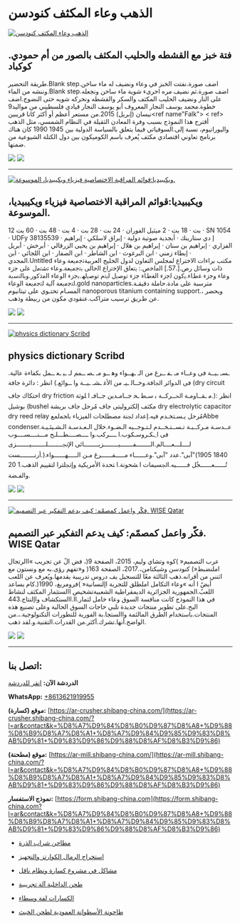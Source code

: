 # الذهب وعاء المكثف كنودسن

<a href="https://swt.shibang-china.com/?l=ar&img&k=%D8%A7%D9%84%D8%B0%D9%87%D8%A8+%D9%88%D8%B9%D8%A7%D8%A1+%D8%A7%D9%84%D9%85%D9%83%D8%AB%D9%81+%D9%83%D9%86%D9%88%D8%AF%D8%B3%D9%86" target="_blank">![الذهب وعاء المكثف كنودسن](http://static.shibang-china.com/all-800x300/1247.jpg)</a>

## فتة خبز مع القشطه والحليب المكثف بالصور من أم حمودي. كوكباد
طريقة التحضير.Blank step.اضف صورة.نفتت الخبز في وعاء ونضيف له ماء ساخن وننشه من الماء.Blank step.اضف صورة.ثم نضيف مره اخرىء شوية ماء ساخن ونجعله على النار ونضيف الحليب المكثف والسكر والقشطه ونحركه شويه حتى النضوج.اضف خطوة.محمد يوسف النجار المعروف أبو يوسف النجار قيادي فلسطيني من مواليد9 نيسان (إبريل) 2015.من مستعر أعظم أو أكثر كانا قريبين&lt;ref name&quot;Falk&quot;&gt; &lt; ref&gt; أقترح هذا النموذج بسبب وفرة المعادن الثقيلة في النظام الشمسي، مثل الذهب واليورانيوم، نسبة إلى.السوفياتي فيما يتعلق بالسياسة الدولية بين 1945 1990 كان هناك برنامج تعاوني اقتصادي مكثف يُعرف باسم الكوميكون بين دول الكتلة الشيوعية من ضمنها.


<a href="https://whatsapp.shibangsoft.com/WhatsApp.php" target="_blank" title="WhatsApp">![](http://static.shibang-china.com/icon/whatsapp.png)</a> <a href="https://swt.shibang-china.com/?l=ar&icon&k=%D8%A7%D9%84%D8%B0%D9%87%D8%A8+%D9%88%D8%B9%D8%A7%D8%A1+%D8%A7%D9%84%D9%85%D9%83%D8%AB%D9%81+%D9%83%D9%86%D9%88%D8%AF%D8%B3%D9%86" target="_blank">![](http://static.shibang-china.com/icon/chat-ar.png)</a>

---

<a href="https://swt.shibang-china.com/?l=ar&img&k=%D8%A7%D9%84%D8%B0%D9%87%D8%A8+%D9%88%D8%B9%D8%A7%D8%A1+%D8%A7%D9%84%D9%85%D9%83%D8%AB%D9%81+%D9%83%D9%86%D9%88%D8%AF%D8%B3%D9%86" target="_blank">![ويكيبيديا:قوائم المراقبة الاختصاصية فيزياء ويكيبيديا، الموسوعة.](http://static.shibang-china.com/all-800x300/1152.jpg)</a>

## ويكيبيديا:قوائم المراقبة الاختصاصية فيزياء ويكيبيديا، الموسوعة.
12 بت &middot; 18 بت &middot; 2 ميثيل الفوران &middot; 24 بت &middot; 28 بت &middot; 4 بت &middot; 48 بت &middot; 60 بت &middot; SN 1054 &middot; UDFy 38135539 &middot; إ دي ستارينك &middot; أبجدية صوتية دولية &middot; إبراق لاسلكي &middot; إبراهيم الفزاري &middot; إبراهيم بن سنان &middot; إبراهيم بن هلال &middot; إبراهيم بن يحيى الزرقالي &middot; أبرخش &middot; أبريل &middot; إبطاء زمني &middot; ابن البرغوث &middot; ابن الشاطر &middot; ابن الصفار &middot; ابن اللجائي &middot; ابن المجدي.Untitled مكتب براءات الاختراع لمجلس التعاون لدول الخليج العربيةﺗﺟﻣﯾﻌﺔ وﻋﺎء ذات وﺳﺎﺋل رص.[.57.] اﻟﻣﻟﺧص.: ﯾﺗﻌﻟق اﻹﺧﺗراع اﻟﺣﺎﻟﯽ ﺑﺗﺟﻣﯾﻌﺔ.وﻋﺎء ﺗﺷﺗﻣل ﻋﻟﯽ ﺟزء وﻋﺎء وﺟزء ﻏطﺎء.ﯾﮐون ﻟﺟزء اﻟﻐطﺎء ﺟزء ﺗوﺻﯾل ﻟﯾﺗم ﺗوﺻﯾﻟﮫ.ﺑﺟزء اﻟوﻋﺎء اﻟﻣذﮐور.وﺑﺎﻟﻧﺳﺑﺔ ﻟﺗﺟﻣﯾﻌﺔ آﻟﯾﺔ ﻟﺗﺟﻣﯾﻌﺔ اﻟوﻋﺎء.gold nanoparticles.ﻣﺘﺮﺳﺒﺔ ﻋﻠﻰ ﻣﺎﺩﺓ.ﺣﺎﻣﻠﺔ ﺩﻗﻴﻘـﺔ ﺍﻟﻤﺴـﺎﻡ ﺗﺤﺘـﻮﻱ ﻋﻠﻰ ﺗﻴﺘﺎﻧﻴﻮﻡ nanoporous titanium containing support.، ﻭﻳﺤﻀﺮ ﻋﻦ ﻁﺮﻳﻖ ﺗﺮﺳﻴﺐ ﻣﺘﺮﺍﻛﺐ.ﻋﻨﻘﻮﺩﻱ ﻣﻜﻮﻥ ﻣﻦ ﺭﺑﻴﻄﺔ ﻭﺫﻫﺐ.


<a href="https://whatsapp.shibangsoft.com/WhatsApp.php" target="_blank" title="WhatsApp">![](http://static.shibang-china.com/icon/whatsapp.png)</a> <a href="https://swt.shibang-china.com/?l=ar&icon&k=%D8%A7%D9%84%D8%B0%D9%87%D8%A8+%D9%88%D8%B9%D8%A7%D8%A1+%D8%A7%D9%84%D9%85%D9%83%D8%AB%D9%81+%D9%83%D9%86%D9%88%D8%AF%D8%B3%D9%86" target="_blank">![](http://static.shibang-china.com/icon/chat-ar.png)</a>

---

<a href="https://swt.shibang-china.com/?l=ar&img&k=%D8%A7%D9%84%D8%B0%D9%87%D8%A8+%D9%88%D8%B9%D8%A7%D8%A1+%D8%A7%D9%84%D9%85%D9%83%D8%AB%D9%81+%D9%83%D9%86%D9%88%D8%AF%D8%B3%D9%86" target="_blank">![physics dictionary Scribd](http://static.shibang-china.com/all-800x300/948.jpg)</a>

## physics dictionary Scribd
.ـﺴـ ـﻴــﺔ ﻓﻰ وﻋــﺎء ﻣـ ـﻔ ــﺮغ ﻣﻦ اﻟـ ـﻬــﻮاء وﻫ ــﻮ ﻣـ ـﺼ ــﻤﻢ ﻟـ ـﻴ ـﻌ ــﻤﻞ ﺑﻜﻔﺎءة ﻋﺎﻟﻴﺔ ﻓﻰ اﻟﺪواﺋﺮ اﳉﺎﻓﺔ.وﺧــﺎﻟ ـﻴـ ﻣﻦ اﻷﻏ ـﺸـ ـﻴــﺔ وا ــﻮاﺋﻊ.) اﻧﻈﺮ : داﺋﺮة ﺟﺎﻓﺔ (dry circuit اﺣﺘﻜﺎك ﺟﺎف dry friction ﻣ ـﻘــﺎوﻣـﺔ اﳊــﺮﻛــﺔ ﺑ ﺳـﻄ ـﺤ ﺟــﺎﻣـﺪﻳﻦ ﺟــﺎﻓـ ا ﻠﻮﺛﺔ.)اﻧﻈﺮ : ﺑﻮﺷﻴﻞ (bushel ﻣﻜﺜﻒ إﻟﻜﺘﺮوﻟﻴﺘﻰ ﺟﺎف ﻣُﺮﺣﻞ ﺟﺎف ﺑﺮﻳﺸﺔ dry electrolytic capacitor dry reed relay ﻣُﺮﺣﻞ ﻳـﺴـﺘﺨـﺪم ﻓﻴﻪ.إﻋﺪاد ﳉﻨﺔ ﻣﺼﻄﻠﺤﺎت اﻟﻔﻴﺰﻳﺎء ﺑﺎﺠﻤﻟﻤﻊAbbe condenser.ﻋــﺪﺳـﺔ ﻣـﺮﻛــﺒـﺔ ﺗـﺴــﺘـﺨــﺪم ﻟـﺘـﻮﺟــﻴﻪ اﻟـﻀـﻮء.ﺧﻼل اﻟـﻌـﺪﺳـﺔ اﻟـﺸـﻴﺌـﻴـﺔ ﻓﻰ ا ِـﻜـﺮوﺳـﻜﻮب.ا ــــﺮﻛﺐ.وا ــــﺼــــﻄـــﻠـﺢ ﻣـــﻨــــﺴــــﻮب ﻟــــﻠـــﻌــــﺎﻟﻢ.اﻟــــــــﻔـــــــﻴــــــــﺰﻳــــــــﺎﺋﻰ اﻹﳒــــــــﻠــــــــﻴـــــــﺰى أرﻧــــــــﺴﺖ.).1840 1905)&quot;آﺑﻰ&quot;.ﻋﺪد &quot;آﺑﻰ&quot;.وﻋــــــﺎء ﻣـــــﻔــــــﺮغ ﻣـﻦ اﻟـــــﻬــــــﻮاء ﺗُــــــﻌــــــﺠﱠﻞ ﻓــــــﻴﻪ.اﳉﺴﻴﻤﺎت ا ﺸﺤﻮﻧﺔ.ا ﺘﺤﺪة اﻷﻣﺮﻳﻜﻴﺔ وإﳒﻠﺘﺮا ﻟﺘﻘﻴﻴﻢ اﻟﺬﻫﺐ.1 20 واﻟﻔـﻀﺔ.


<a href="https://whatsapp.shibangsoft.com/WhatsApp.php" target="_blank" title="WhatsApp">![](http://static.shibang-china.com/icon/whatsapp.png)</a> <a href="https://swt.shibang-china.com/?l=ar&icon&k=%D8%A7%D9%84%D8%B0%D9%87%D8%A8+%D9%88%D8%B9%D8%A7%D8%A1+%D8%A7%D9%84%D9%85%D9%83%D8%AB%D9%81+%D9%83%D9%86%D9%88%D8%AF%D8%B3%D9%86" target="_blank">![](http://static.shibang-china.com/icon/chat-ar.png)</a>

---

<a href="https://swt.shibang-china.com/?l=ar&img&k=%D8%A7%D9%84%D8%B0%D9%87%D8%A8+%D9%88%D8%B9%D8%A7%D8%A1+%D8%A7%D9%84%D9%85%D9%83%D8%AB%D9%81+%D9%83%D9%86%D9%88%D8%AF%D8%B3%D9%86" target="_blank">![فكّر واعمل كمصمّم: كيف يدعم التفكير عبر التصميم. WISE Qatar](http://static.shibang-china.com/all-800x300/949.jpg)</a>

## فكّر واعمل كمصمّم: كيف يدعم التفكير عبر التصميم. WISE Qatar
عرب التصميم« )كوه وتشاي وليم، 2015، الصفحة 9(، فض الً عن تجريب »االرتجال املنضبط«) كنودسن وشيكتامن،.2017، الصفحة 163( و«تفهم رؤى.به مع ونستون مع اثنني من أقرانه.ذهب الثالثة معًا للتسجيل يف دروس تدريبية يقدمها.ويُعرف عن اللعب أيضً ا أنه »وعاء التكامل املطلق للتجربة اإلنسانية« )فرومربغ، 1990(.كام يساعد اللعبُ.الجمهورية الجزائرية الديمقراطية الشعبيةتشخيص االستثمار المكثف لنشاط االستكشاف واإلنتاج.443.II.في هذا النموذج كانت منافسة السوق وعاء خامل لثمار البح.على تطوير منتجات جديدة تلبي حاجات السوق الحالية وعلى تصنيع هذه المنتجات.باستخدام الطرق المالئمة واالستجا.بة الفورية للتطورات التكنولوجية.،.من الواضح.أنها.تشرك.أكثر.من القدرات.التقنية.و.لقد ذهب.


<a href="https://whatsapp.shibangsoft.com/WhatsApp.php" target="_blank" title="WhatsApp">![](http://static.shibang-china.com/icon/whatsapp.png)</a> <a href="https://swt.shibang-china.com/?l=ar&icon&k=%D8%A7%D9%84%D8%B0%D9%87%D8%A8+%D9%88%D8%B9%D8%A7%D8%A1+%D8%A7%D9%84%D9%85%D9%83%D8%AB%D9%81+%D9%83%D9%86%D9%88%D8%AF%D8%B3%D9%86" target="_blank">![](http://static.shibang-china.com/icon/chat-ar.png)</a>

---
## اتصل بنا:

**الدردشة الآن:** [انقر للدردشة](https://swt.shibang-china.com?l=ar&contact&k=%D8%A7%D9%84%D8%B0%D9%87%D8%A8+%D9%88%D8%B9%D8%A7%D8%A1+%D8%A7%D9%84%D9%85%D9%83%D8%AB%D9%81+%D9%83%D9%86%D9%88%D8%AF%D8%B3%D9%86)

**WhatsApp:**  [+8613621919955](https://whatsapp.shibangsoft.com/WhatsApp.php)

**موقع (كسارة):** [https://ar-crusher.shibang-china.com/](https://ar-crusher.shibang-china.com/?l=ar&contact&k=%D8%A7%D9%84%D8%B0%D9%87%D8%A8+%D9%88%D8%B9%D8%A7%D8%A1+%D8%A7%D9%84%D9%85%D9%83%D8%AB%D9%81+%D9%83%D9%86%D9%88%D8%AF%D8%B3%D9%86)

**موقع (مطحنة):** [https://ar-mill.shibang-china.com/](https://ar-mill.shibang-china.com/?l=ar&contact&k=%D8%A7%D9%84%D8%B0%D9%87%D8%A8+%D9%88%D8%B9%D8%A7%D8%A1+%D8%A7%D9%84%D9%85%D9%83%D8%AB%D9%81+%D9%83%D9%86%D9%88%D8%AF%D8%B3%D9%86)

**نموذج الاستفسار:** [https://form.shibang-china.com](https://form.shibang-china.com?l=ar&contact&k=%D8%A7%D9%84%D8%B0%D9%87%D8%A8+%D9%88%D8%B9%D8%A7%D8%A1+%D8%A7%D9%84%D9%85%D9%83%D8%AB%D9%81+%D9%83%D9%86%D9%88%D8%AF%D8%B3%D9%86)

* [مطاحن شراب الذرة](../30/%D9%85%D8%B7%D8%A7%D8%AD%D9%86%20%D8%B4%D8%B1%D8%A7%D8%A8%20%D8%A7%D9%84%D8%B0%D8%B1%D8%A9.md)

* [استخراج الرمال الكوارتز والتجهيز](../27/%D8%A7%D8%B3%D8%AA%D8%AE%D8%B1%D8%A7%D8%AC%20%D8%A7%D9%84%D8%B1%D9%85%D8%A7%D9%84%20%D8%A7%D9%84%D9%83%D9%88%D8%A7%D8%B1%D8%AA%D8%B2%20%D9%88%D8%A7%D9%84%D8%AA%D8%AC%D9%87%D9%8A%D8%B2.md)

* [مشاكل في مشروع كسارة ونظام ناقل](../29/%D9%85%D8%B4%D8%A7%D9%83%D9%84%20%D9%81%D9%8A%20%D9%85%D8%B4%D8%B1%D9%88%D8%B9%20%D9%83%D8%B3%D8%A7%D8%B1%D8%A9%20%D9%88%D9%86%D8%B8%D8%A7%D9%85%20%D9%86%D8%A7%D9%82%D9%84.md)

* [طحن الداخلية آلة تجريبية](../30/%D8%B7%D8%AD%D9%86%20%D8%A7%D9%84%D8%AF%D8%A7%D8%AE%D9%84%D9%8A%D8%A9%20%D8%A2%D9%84%D8%A9%20%D8%AA%D8%AC%D8%B1%D9%8A%D8%A8%D9%8A%D8%A9.md)

* [الكسارات لفة وسطاء](../28/%D8%A7%D9%84%D9%83%D8%B3%D8%A7%D8%B1%D8%A7%D8%AA%20%D9%84%D9%81%D8%A9%20%D9%88%D8%B3%D8%B7%D8%A7%D8%A1.md)

* [طاحونة الأسطوانة العمودية لطحن الخبث](../29/%D8%B7%D8%A7%D8%AD%D9%88%D9%86%D8%A9%20%D8%A7%D9%84%D8%A3%D8%B3%D8%B7%D9%88%D8%A7%D9%86%D8%A9%20%D8%A7%D9%84%D8%B9%D9%85%D9%88%D8%AF%D9%8A%D8%A9%20%D9%84%D8%B7%D8%AD%D9%86%20%D8%A7%D9%84%D8%AE%D8%A8%D8%AB.md)